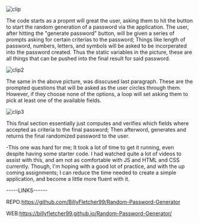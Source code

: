 ![clip](https://user-images.githubusercontent.com/105595889/173686225-7028e541-1980-447b-a3c7-dabaffdd0334.png)

The code starts as a propmt will great the user, asking them to hit the button to start the random generation of a password via the application.
The user, after hitting the "generate password" button, will be given a series of prompts asking for certain criterias to the password; Things like length of password, numbers, letters, and symbols will be asked to be incorperated into the password created. Thus the static variables in the picture, these are all things that can be pushed into the final result for said password. 

![clip2](https://user-images.githubusercontent.com/105595889/173686230-b0381d2c-0c24-4275-bb83-5211bbf5e0df.png)

The same in the above picture, was disscused last paragraph. These are the prompted questions that will be asked as the user circles through them. However, if they choose none of the options, a loop will set asking them to pick at least one of the available fields. 

![clip3](https://user-images.githubusercontent.com/105595889/173686226-c2e2e854-0484-4701-97b3-07de9eab1af1.png)

This final section essentially just computes and verifies which fields where accepted as criteria to the final password; Then afterword, generates and returns the final randomized password to the user. 


-This one was hard for me; It took a lot of time to get it running, even despite having some starter code. I had watched quite a lot of videos to assist with this, 
and am not as comfortable with JS and HTML and CSS currently. Though, I'm hoping with a good lot of practice, and with the up coming assignments; I can reduce the time
needed to create a simple application, and become a little more fluent with it. 

-----LINKS------

REPO:https://github.com/BillyFletcher99/Random-Password-Generator

WEB:https://billyfletcher99.github.io/Random-Password-Generator/

